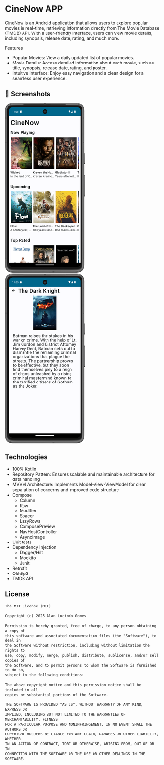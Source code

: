# CineNow APP
CineNow is an Android application that allows users to explore popular movies in real-time, retrieving information directly from The Movie Database (TMDB) API. With a user-friendly interface, users can view movie details, including synopsis, release date, rating, and much more.

Features
- Popular Movies: View a daily updated list of popular movies.
- Movie Details: Access detailed information about each movie, such as title, synopsis, release date, rating, and poster.
- Intuitive Interface: Enjoy easy navigation and a clean design for a seamless user experience.

## :camera_flash: Screenshots
<p float="left">
<img src="https://github.com/alanliongar/CineNow/blob/master/Screenshot_20241212_200513.png" width=260/>
<img src="https://github.com/alanliongar/CineNow/blob/master/Screenshot_20241212_200544.png" width=260/>
</p>

## Technologies
- 100% Kotlin
- Repository Pattern: Ensures scalable and maintainable architecture for data handling
- MVVM Architecture: Implements Model-View-ViewModel for clear separation of concerns and improved code structure
- Compose
  - Column
  - Row
  - Modifier
  - Spacer
  - LazyRows
  - ComposePreview
  - NavHostController
  - AsyncImage
- Unit tests
- Dependency Injection
  - Dagger/Hilt
  - Mockito
  - Junit
- Retrofit
- Okhttp3
- TMDB API

## License
```
The MIT License (MIT)

Copyright (c) 2025 Alan Lucindo Gomes

Permission is hereby granted, free of charge, to any person obtaining a copy of
this software and associated documentation files (the "Software"), to deal in
the Software without restriction, including without limitation the rights to
use, copy, modify, merge, publish, distribute, sublicense, and/or sell copies of
the Software, and to permit persons to whom the Software is furnished to do so,
subject to the following conditions:

The above copyright notice and this permission notice shall be included in all
copies or substantial portions of the Software.

THE SOFTWARE IS PROVIDED "AS IS", WITHOUT WARRANTY OF ANY KIND, EXPRESS OR
IMPLIED, INCLUDING BUT NOT LIMITED TO THE WARRANTIES OF MERCHANTABILITY, FITNESS
FOR A PARTICULAR PURPOSE AND NONINFRINGEMENT. IN NO EVENT SHALL THE AUTHORS OR
COPYRIGHT HOLDERS BE LIABLE FOR ANY CLAIM, DAMAGES OR OTHER LIABILITY, WHETHER
IN AN ACTION OF CONTRACT, TORT OR OTHERWISE, ARISING FROM, OUT OF OR IN
CONNECTION WITH THE SOFTWARE OR THE USE OR OTHER DEALINGS IN THE SOFTWARE.
```
